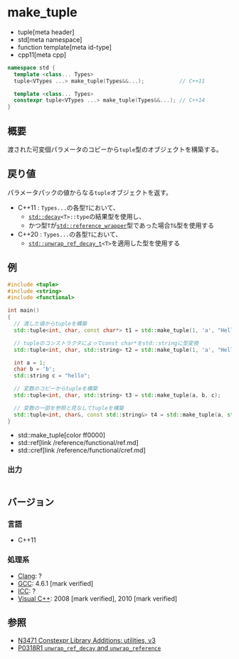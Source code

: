 # make_tuple
* tuple[meta header]
* std[meta namespace]
* function template[meta id-type]
* cpp11[meta cpp]

```cpp
namespace std {
  template <class... Types>
  tuple<VTypes ...> make_tuple(Types&&...);           // C++11

  template <class... Types>
  constexpr tuple<VTypes ...> make_tuple(Types&&...); // C++14
}
```

## 概要
渡された可変個パラメータのコピーから`tuple`型のオブジェクトを構築する。


## 戻り値
パラメータパックの値からなる`tuple`オブジェクトを返す。

- C++11 : `Types...`の各型`T`において、
    - [`std::decay`](/reference/type_traits/decay.md)`<T>::type`の結果型を使用し、
    - かつ型`T`が[`std::reference_wrapper`](/reference/functional/reference_wrapper.md)型であった場合`T&`型を使用する
- C++20 : `Types...`の各型`T`において、
    - [`std::unwrap_ref_decay_t`](/reference/type_traits/unwrap_ref_decay.md)`<T>`を適用した型を使用する


## 例
```cpp example
#include <tuple>
#include <string>
#include <functional>

int main()
{
  // 渡した値からtupleを構築
  std::tuple<int, char, const char*> t1 = std::make_tuple(1, 'a', "Hello");

  // tupleのコンストラクタによってconst char*をstd::stringに型変換
  std::tuple<int, char, std::string> t2 = std::make_tuple(1, 'a', "Hello");

  int a = 1;
  char b = 'b';
  std::string c = "hello";

  // 変数のコピーからtupleを構築
  std::tuple<int, char, std::string> t3 = std::make_tuple(a, b, c);

  // 変数の一部を参照と見なしてtupleを構築
  std::tuple<int, char&, const std::string&> t4 = std::make_tuple(a, std::ref(b), std::cref(c));
}
```
* std::make_tuple[color ff0000]
* std::ref[link /reference/functional/ref.md]
* std::cref[link /reference/functional/cref.md]

### 出力
```
```

## バージョン
### 言語
- C++11

### 処理系
- [Clang](/implementation.md#clang): ?
- [GCC](/implementation.md#gcc): 4.6.1 [mark verified]
- [ICC](/implementation.md#icc): ?
- [Visual C++](/implementation.md#visual_cpp): 2008 [mark verified], 2010 [mark verified]


## 参照
- [N3471 Constexpr Library Additions: utilities, v3](http://www.open-std.org/jtc1/sc22/wg21/docs/papers/2012/n3471.html)
- [P0318R1 `unwrap_ref_decay` and `unwrap_reference`](http://www.open-std.org/jtc1/sc22/wg21/docs/papers/2018/p0318r1.pdf)

